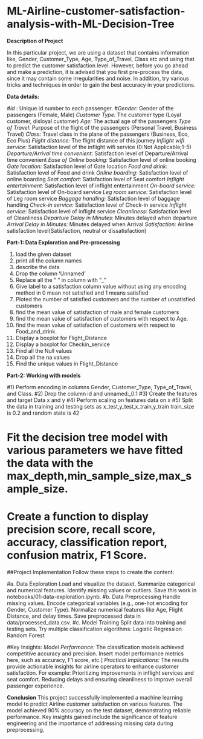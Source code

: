 # ML-Airline-customer-satisfaction-analysis-with-ML-Decision-Tree

**Description of Project**

In this particular project, we are using a dataset that contains information like, Gender, Customer_Type, Age, Type_of_Travel, Class etc and using that to predict the customer satisfaction level. 
However, before you go ahead and make a prediction, it is advised that you first pre-process the data, since it may contain some irregularities and noise. 
In addition, try various tricks and techniques in order to gain the best accuracy in your predictions. 

**Data details:**

#*id :* Unique id number to each passenger.
#*Gender:* Gender of the passengers (Female, Male)
*Customer Type:* The customer type (Loyal customer, disloyal customer)
*Age:* The actual age of the passengers
*Type of Travel:* Purpose of the flight of the passengers (Personal Travel, Business Travel)
*Class:* Travel class in the plane of the passengers (Business, Eco, Eco Plus)
*Flight distance:* The flight distance of this journey
*Inflight wifi service:* Satisfaction level of the inflight wifi service (0:Not Applicable;1-5)
*Departure/Arrival time convenient:* Satisfaction level of Departure/Arrival time convenient
*Ease of Online booking:* Satisfaction level of online booking
*Gate location:* Satisfaction level of Gate location
*Food and drink*: Satisfaction level of Food and drink
*Online boarding:* Satisfaction level of online boarding
*Seat comfort:* Satisfaction level of Seat comfort
*Inflight entertainment:* Satisfaction level of inflight entertainment
*On-board service:* Satisfaction level of On-board service
*Leg room service:* Satisfaction level of Leg room service
*Baggage handling:* Satisfaction level of baggage handling
*Check-in service:* Satisfaction level of Check-in service
*Inflight service:* Satisfaction level of inflight service
*Cleanliness:* Satisfaction level of Cleanliness
*Departure Delay in Minutes:* Minutes delayed when departure
*Arrival Delay in Minutes:* Minutes delayed when Arrival
*Satisfaction:* Airline satisfaction level(Satisfaction, neutral or dissatisfaction)

**Part-1: Data Exploration and Pre-processing**

1) load the given dataset 
2) print all the column names 
3) describe the data 
4) Drop the column ‘Unnamed’ 
5) Replace all the “ “ in column with “_” 
6) Give label to a satisfaction column value without using any encoding method in 0 mean not satisfied  and 1 means satisfied
7) Ploted the number of satisfied customers and the number of unsatisfied customers 
8) find the mean value of satisfaction of male and female customers 
9) find the mean value of satisfaction of customers with respect to Age.
10) find the mean value of satisfaction of customers with respect to Food_and_drink.
11) Display a boxplot for Flight_Distance 
12) Display a boxplot for Checkin_service 
13) Find all the Null values 
14) Drop all the na values 
15) Find the unique values in Flight_Distance

**Part-2: Working with models** 

#1) Perform encoding in columns Gender, Customer_Type, Type_of_Travel, and Class. 
#2) Drop the column id and unnamed:_0.1
#3) Create the features and target Data x and y 
#4) Perform scaling on features data on x
#5) Split the data in training and testing sets as x_test,y_test,x_train,y_train train_size is 0.2 and random state is 42
# Fit the decision tree model with various parameters we have fitted the data with the max_depth,min_sample_size,max_sample_size.
# Create a function to display precision score, recall score, accuracy, classification report, confusion matrix, F1 Score.

##Project Implementation
Follow these steps to create the content:

#a. Data Exploration
Load and visualize the dataset.
Summarize categorical and numerical features.
Identify missing values or outliers.
Save this work in notebooks/01-data-exploration.ipynb.
#b. Data Preprocessing
Handle missing values.
Encode categorical variables (e.g., one-hot encoding for Gender, Customer Type).
Normalize numerical features like Age, Flight Distance, and delay times.
Save preprocessed data in data/processed_data.csv.
#c. Model Training
Split data into training and testing sets.
Try multiple classification algorithms:
Logistic Regression
Random Forest

#Key Insights:
*Model Performance:* The classification models achieved competitive accuracy and precision. Insert model performance metrics here, such as accuracy, F1 score, etc.]
*Practical Implications:* The results provide actionable insights for airline operators to enhance customer satisfaction. For example:
Prioritizing improvements in inflight services and seat comfort.
Reducing delays and ensuring cleanliness to improve overall passenger experience.



**Conclusion**
This project successfully implemented a machine learning model to predict Airline customer satisfaction on various features. The model achieved 90% accuracy on the test dataset, demonstrating reliable performance. Key insights gained include the significance of feature engineering and the importance of addressing missing data during preprocessing.

